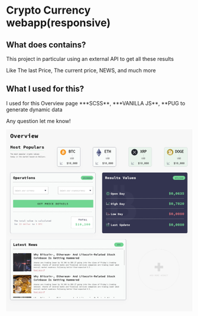 <h1>Crypto Currency webapp(responsive)</h1>
<h2>What does contains?</h2>

<p>This project in particular using an external API to get all these results</p>
<p>Like The last Price, The current price, NEWS, and much more</p>

<h2>What I used for this?</h2>

<p>I used for this Overview page ***SCSS**, ***VANILLA JS**, **PUG to generate dynamic data

<p>Any question let me know!</p>

<p><img src="crypto.jpg" widt="80%"></p>
